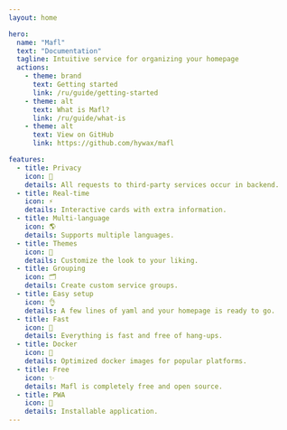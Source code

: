 ```yaml
---
layout: home

hero:
  name: "Mafl"
  text: "Documentation"
  tagline: Intuitive service for organizing your homepage
  actions:
    - theme: brand
      text: Getting started
      link: /ru/guide/getting-started
    - theme: alt
      text: What is Mafl?
      link: /ru/guide/what-is
    - theme: alt
      text: View on GitHub
      link: https://github.com/hywax/mafl

features:
  - title: Privacy
    icon: 🔐
    details: All requests to third-party services occur in backend.
  - title: Real-time
    icon: ⚡
    details: Interactive cards with extra information.
  - title: Multi-language
    icon: 🌎
    details: Supports multiple languages.
  - title: Themes
    icon: 🎨
    details: Customize the look to your liking.
  - title: Grouping
    icon: 🗂
    details: Create custom service groups.
  - title: Easy setup
    icon: 👌
    details: A few lines of yaml and your homepage is ready to go.
  - title: Fast
    icon: 🚀
    details: Everything is fast and free of hang-ups.
  - title: Docker
    icon: 🐳
    details: Optimized docker images for popular platforms.
  - title: Free
    icon: ✨
    details: Mafl is completely free and open source.
  - title: PWA
    icon: 📲
    details: Installable application.
---
```

